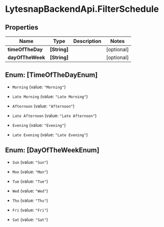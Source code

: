 # LytesnapBackendApi.FilterSchedule

## Properties

Name | Type | Description | Notes
------------ | ------------- | ------------- | -------------
**timeOfTheDay** | **[String]** |  | [optional] 
**dayOfTheWeek** | **[String]** |  | [optional] 



## Enum: [TimeOfTheDayEnum]


* `Morning` (value: `"Morning"`)

* `Late Morning` (value: `"Late Morning"`)

* `Afternoon` (value: `"Afternoon"`)

* `Late Afternoon` (value: `"Late Afternoon"`)

* `Evening` (value: `"Evening"`)

* `Late Evening` (value: `"Late Evening"`)





## Enum: [DayOfTheWeekEnum]


* `Sun` (value: `"Sun"`)

* `Mon` (value: `"Mon"`)

* `Tue` (value: `"Tue"`)

* `Wed` (value: `"Wed"`)

* `Thu` (value: `"Thu"`)

* `Fri` (value: `"Fri"`)

* `Sat` (value: `"Sat"`)




